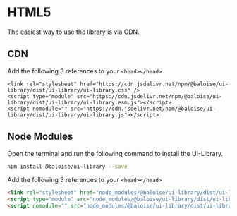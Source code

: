 # HTML5

The easiest way to use the library is via CDN.

## CDN

Add the following 3 references to your `<head></head>`

```
<link rel="stylesheet" href="https://cdn.jsdelivr.net/npm/@baloise/ui-library/dist/ui-library/ui-library.css" />
<script type="module" src="https://cdn.jsdelivr.net/npm/@baloise/ui-library/dist/ui-library/ui-library.esm.js"></script>
<script nomodule="" src="https://cdn.jsdelivr.net/npm/@baloise/ui-library/dist/ui-library/ui-library.js"></script>
```

## Node Modules

Open the terminal and run the following command to install the UI-Library.

```bash
npm install @baloise/ui-library --save
```

Add the following 3 references to your `<head></head>`

```html
<link rel="stylesheet" href="node_modules/@baloise/ui-library/dist/ui-library/ui-library.css" />
<script type="module" src="node_modules/@baloise/ui-library/dist/ui-library/ui-library.esm.js"></script>
<script nomodule="" src="node_modules/@baloise/ui-library/dist/ui-library/ui-library.js"></script>
```
